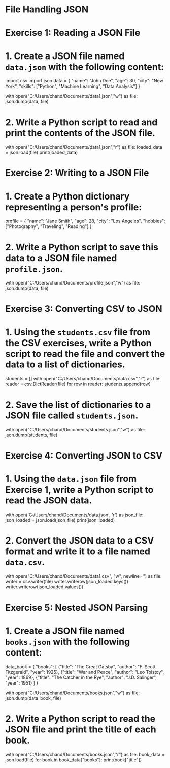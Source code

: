 # File Handling JSON

#  Exercise 1: Reading a JSON File
# 1. Create a JSON file named `data.json` with the following content:
import csv
import json
data = {
       "name": "John Doe",
       "age": 30,
       "city": "New York",
       "skills": ["Python", "Machine Learning", "Data Analysis"]
}

with open("C:/Users/chand/Documents/data1.json","w") as file:
    json.dump(data, file)
# 2. Write a Python script to read and print the contents of the JSON file.
with open("C:/Users/chand/Documents/data1.json","r") as file:
    loaded_data = json.load(file)
    print(loaded_data)

# Exercise 2: Writing to a JSON File
# 1. Create a Python dictionary representing a person's profile:
profile = {
       "name": "Jane Smith",
       "age": 28,
       "city": "Los Angeles",
       "hobbies": ["Photography", "Traveling", "Reading"]
}
# 2. Write a Python script to save this data to a JSON file named `profile.json`.
with open("C:/Users/chand/Documents/profile.json","w") as file:
    json.dump(data, file)

# Exercise 3: Converting CSV to JSON
# 1. Using the `students.csv` file from the CSV exercises, write a Python script to read the file and convert the data to a list of dictionaries.
students = []
with open("C:/Users/chand/Documents/data.csv","r") as file:
    reader = csv.DictReader(file)
    for row in reader:
        students.append(row)
# 2. Save the list of dictionaries to a JSON file called `students.json`.
with open("C:/Users/chand/Documents/students.json","w") as file:
    json.dump(students, file)

# Exercise 4: Converting JSON to CSV
# 1. Using the `data.json` file from Exercise 1, write a Python script to read the JSON data.
with open('C:/Users/chand/Documents/data.json', 'r') as json_file:
    json_loaded = json.load(json_file)
print(json_loaded)
# 2. Convert the JSON data to a CSV format and write it to a file named `data.csv`.
with open("C:/Users/chand/Documents/data1.csv", "w", newline='') as file:
    writer = csv.writer(file)
    writer.writerow(json_loaded.keys())
    writer.writerow(json_loaded.values())


# Exercise 5: Nested JSON Parsing
# 1. Create a JSON file named `books.json` with the following content:
data_book = {
       "books": [
           {"title": "The Great Gatsby", "author": "F. Scott Fitzgerald", "year": 1925},
           {"title": "War and Peace", "author": "Leo Tolstoy", "year": 1869},
           {"title": "The Catcher in the Rye", "author": "J.D. Salinger", "year": 1951}
       ]
   }

with open("C:/Users/chand/Documents/books.json","w") as file:
    json.dump(data_book, file)

# 2. Write a Python script to read the JSON file and print the title of each book.

with open("C:/Users/chand/Documents/books.json","r") as file:
    book_data = json.load(file)
for book in book_data["books"]:
    print(book["title"])